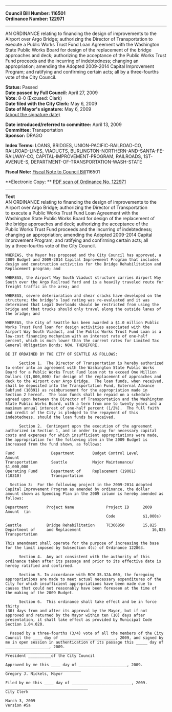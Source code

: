 * * * * *  
  
**Council Bill Number: [](#h0)[](#h2)116501**   
**Ordinance Number: 122971**  
  
* * * * *  
  
AN ORDINANCE relating to financing the design of improvements to the Airport over Argo Bridge; authorizing the Director of Transportation to execute a Public Works Trust Fund Loan Agreement with the Washington State Public Works Board for design of the replacement of the bridge approaches and deck; authorizing the acceptance of the Public Works Trust Fund proceeds and the incurring of indebtedness; changing an appropriation; amending the Adopted 2009-2014 Capital Improvement Program; and ratifying and confirming certain acts; all by a three-fourths vote of the City Council.  
  
**Status:** Passed   
**Date passed by Full Council:** April 27, 2009   
**Vote:** 8-0 (Excused: Clark)   
**Date filed with the City Clerk:** May 6, 2009   
**Date of Mayor's signature:** May 6, 2009   
[(about the signature date)](/~public/approvaldate.htm)   
  
  
**Date introduced/referred to committee:** April 13, 2009   
**Committee:** Transportation   
**Sponsor:** DRAGO   
  
**Index Terms:** LOANS, BRIDGES, UNION-PACIFIC-RAILROAD-CO, RAILROAD-LINES, VIADUCTS, BURLINGTON-NORTHERN-AND-SANTA-FE-RAILWAY-CO, CAPITAL-IMPROVEMENT-PROGRAM, RAILROADS, 1ST-AVENUE-S, DEPARTMENT-OF-TRANSPORTATION-WASH-STATE  
  
**Fiscal Note:** [Fiscal Note to Council Bill](http://clerk.seattle.gov/~public/fnote/116501.htm)[](#h1)[](#h3)116501  
  
**Electronic Copy: ** [PDF scan of Ordinance No. 122971](/~archives/Ordinances/Ord_122971.pdf)  
  
* * * * *  
  
**Text**  
    AN ORDINANCE relating to financing the design of improvements to the  
    Airport over Argo Bridge; authorizing the Director of Transportation  
    to execute a Public Works Trust Fund Loan Agreement with the  
    Washington State Public Works Board for design of the replacement of  
    the bridge approaches and deck; authorizing the acceptance of the  
    Public Works Trust Fund proceeds and the incurring of indebtedness;  
    changing an appropriation; amending the Adopted 2009-2014 Capital  
    Improvement Program; and ratifying and confirming certain acts; all  
    by a three-fourths vote of the City Council.  
  
    WHEREAS, the Mayor has proposed and the City Council has approved, a  
    2009 Budget and 2009-2014 Capital Improvement Program that includes  
    design and construction activities for the Bridge Rehabilitation and  
    Replacement program; and  
  
    WHEREAS, the Airport Way South Viaduct structure carries Airport Way  
    South over the Argo Railroad Yard and is a heavily traveled route for  
    freight traffic in the area; and  
  
    WHEREAS, severe deterioration and shear cracks have developed on the  
    structure; the bridge's load rating was re-evaluated and it was  
    determined that Legal Overloads should be restricted from using the  
    bridge and that trucks should only travel along the outside lanes of  
    the bridge; and  
  
    WHEREAS, the City of Seattle has been awarded a $1.0 million Public  
    Works Trust Fund loan for design activities associated with the  
    Airport Way South Viaduct, and the Public Works Trust Fund Loan is a  
    low-cost financing mechanism with an interest rate of one-half  
    percent, which is much lower than the current rates for Limited Tax  
    General Obligation Bonds; NOW, THEREFORE,  
  
    BE IT ORDAINED BY THE CITY OF SEATTLE AS FOLLOWS:  
  
          Section 1.  The Director of Transportation is hereby authorized  
    to enter into an agreement with the Washington State Public Works  
    Board for a Public Works Trust Fund loan not to exceed One Million  
    Dollars ($1,000,000) for design of the replacement of approaches and  
    deck to the Airport over Argo Bridge.  The loan funds, when received,  
    shall be deposited into the Transportation Fund, External Advance  
    Subfund (10391) as reimbursement for the appropriation made in  
    Section 2 hereof.  The loan funds shall be repaid on a schedule  
    agreed upon between the Director of Transportation and the Washington  
    State Public Works Board, with a term from one to twenty years and a  
    maximum annual interest of one-half percent (1/2%).  The full faith  
    and credit of the City is pledged to the repayment of this  
    indebtedness, should the loan funds be received.  
  
          Section 2.  Contingent upon the execution of the agreement  
    authorized in Section 1, and in order to pay for necessary capital  
    costs and expenses for which insufficient appropriations were made,  
    the appropriation for the following item in the 2009 Budget is  
    increased from the fund shown, as follows:  
  
    Fund                Department        Budget Control Level          Amount  
    Transportation      Seattle           Major Maintenance/            $1,000,000  
    Operating Fund      Department of     Replacement (19001)  
    (10310)             Transportation  
  
      Section 3:  For the following project in the 2009-2014 Adopted  
    Capital Improvement Program as amended by ordinance, the dollar  
    amount shown as Spending Plan in the 2009 column is hereby amended as  
    follows:  
  
    Department        Project Name              Project ID      2009 Amount  (in  
                                                Code            $1,000s)  
  
    Seattle           Bridge Rehabilitation     TC366850        15,825  
    Department of     and Replacement                               16,825  
    Transportation  
  
    This amendment shall operate for the purpose of increasing the base  
    for the limit imposed by Subsection 4(c) of Ordinance 122863.  
  
          Section 4.  Any act consistent with the authority of this  
    ordinance taken after its passage and prior to its effective date is  
    hereby ratified and confirmed.  
  
          Section 5. In accordance with RCW 35.32A.060, the foregoing  
    appropriations are made to meet actual necessary expenditures of the  
    City for which insufficient appropriations have been made due to  
    causes that could not reasonably have been foreseen at the time of  
    the making of the 2009 Budget.  
  
          Section 6.  This ordinance shall take effect and be in force thirty  
    (30) days from and after its approval by the Mayor, but if not  
    approved and returned by the Mayor within ten (10) days after  
    presentation, it shall take effect as provided by Municipal Code  
    Section 1.04.020.  
  
      Passed by a three-fourths (3/4) vote of all the members of the City  
    Council the ____ day of ________________________, 2009, and signed by  
    me in open session in authentication of its passage this _____ day of ___________________, 2009.  
    _________________________________  
    President __________of the City Council  
  
    Approved by me this ____ day of _____________________, 2009.  
    _________________________________  
    Gregory J. Nickels, Mayor  
  
    Filed by me this ____ day of __________________________, 2009.  
    ____________________________________  
    City Clerk  
  
    March 3, 2009  
    Version #5a  
